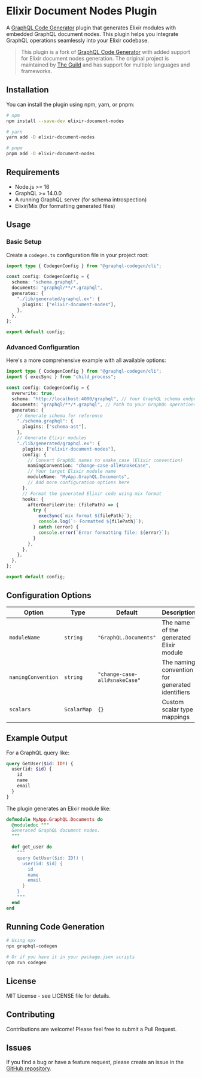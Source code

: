 # Elixir Document Nodes Plugin

A [GraphQL Code Generator](https://the-guild.dev/graphql/codegen) plugin that generates Elixir modules with embedded GraphQL document nodes. This plugin helps you integrate GraphQL operations seamlessly into your Elixir codebase.

> This plugin is a fork of [GraphQL Code Generator](https://github.com/dotansimha/graphql-code-generator) with added support for Elixir document nodes generation. The original project is maintained by [The Guild](https://the-guild.dev/) and has support for multiple languages and frameworks.

## Installation

You can install the plugin using npm, yarn, or pnpm:

```bash
# npm
npm install --save-dev elixir-document-nodes

# yarn
yarn add -D elixir-document-nodes

# pnpm
pnpm add -D elixir-document-nodes
```

## Requirements

- Node.js >= 16
- GraphQL >= 14.0.0
- A running GraphQL server (for schema introspection)
- Elixir/Mix (for formatting generated files)

## Usage

### Basic Setup

Create a `codegen.ts` configuration file in your project root:

```typescript
import type { CodegenConfig } from "@graphql-codegen/cli";

const config: CodegenConfig = {
  schema: "schema.graphql",
  documents: "graphql/**/*.graphql",
  generates: {
    "./lib/generated/graphql.ex": {
      plugins: ["elixir-document-nodes"],
    },
  },
};

export default config;
```

### Advanced Configuration

Here's a more comprehensive example with all available options:

```typescript
import type { CodegenConfig } from "@graphql-codegen/cli";
import { execSync } from "child_process";

const config: CodegenConfig = {
  overwrite: true,
  schema: "http://localhost:4000/graphql", // Your GraphQL schema endpoint
  documents: "graphql/**/*.graphql", // Path to your GraphQL operations
  generates: {
    // Generate schema for reference
    "./schema.graphql": {
      plugins: ["schema-ast"],
    },
    // Generate Elixir modules
    "./lib/generated/graphql.ex": {
      plugins: ["elixir-document-nodes"],
      config: {
        // Convert GraphQL names to snake_case (Elixir convention)
        namingConvention: "change-case-all#snakeCase",
        // Your target Elixir module name
        moduleName: "MyApp.GraphQL.Documents",
        // Add more configuration options here
      },
      // Format the generated Elixir code using mix format
      hooks: {
        afterOneFileWrite: (filePath) => {
          try {
            execSync(`mix format ${filePath}`);
            console.log(`✨ Formatted ${filePath}`);
          } catch (error) {
            console.error(`Error formatting file: ${error}`);
          }
        },
      },
    },
  },
};

export default config;
```

## Configuration Options

| Option             | Type        | Default                       | Description                                     |
| ------------------ | ----------- | ----------------------------- | ----------------------------------------------- |
| `moduleName`       | `string`    | `"GraphQL.Documents"`         | The name of the generated Elixir module         |
| `namingConvention` | `string`    | `"change-case-all#snakeCase"` | The naming convention for generated identifiers |
| `scalars`          | `ScalarMap` | `{}`                          | Custom scalar type mappings                     |

## Example Output

For a GraphQL query like:

```graphql
query GetUser($id: ID!) {
  user(id: $id) {
    id
    name
    email
  }
}
```

The plugin generates an Elixir module like:

```elixir
defmodule MyApp.GraphQL.Documents do
  @moduledoc """
  Generated GraphQL document nodes.
  """

  def get_user do
    """
    query GetUser($id: ID!) {
      user(id: $id) {
        id
        name
        email
      }
    }
    """
  end
end
```

## Running Code Generation

```bash
# Using npx
npx graphql-codegen

# Or if you have it in your package.json scripts
npm run codegen
```

## License

MIT License - see LICENSE file for details.

## Contributing

Contributions are welcome! Please feel free to submit a Pull Request.

## Issues

If you find a bug or have a feature request, please create an issue in the [GitHub repository](https://github.com/tunchamroeun/elixir-document-nodes).
